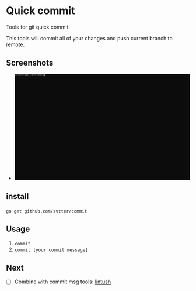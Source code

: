 # Quick commit

Tools for git quick commit.

This tools will commit all of your changes and push current branch to remote.


## Screenshots

- ![ ](screenshorts/example.svg)


## install

`go get github.com/svtter/commit`


## Usage

1. `commit`
2. `commit [your commit message]`

## Next

- [ ] Combine with commit msg tools: [lintush](https://github.com/google/lintush)

